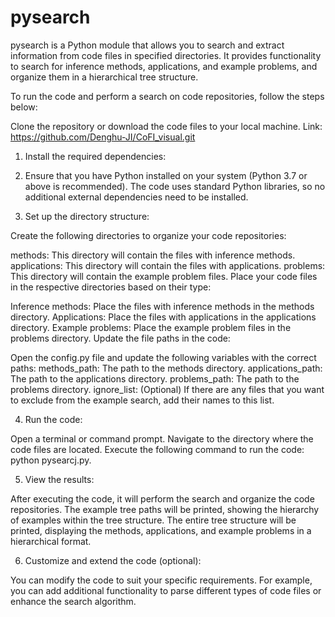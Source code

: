 # pysearch
pysearch is a Python module that allows you to search and extract information from code files in specified directories. It provides functionality to search for inference methods, applications, and example problems, and organize them in a hierarchical tree structure.

To run the code and perform a search on code repositories, follow the steps below:

Clone the repository or download the code files to your local machine. Link: https://github.com/Denghu-JI/CoFI_visual.git

1. Install the required dependencies:

2. Ensure that you have Python installed on your system (Python 3.7 or above is recommended).
The code uses standard Python libraries, so no additional external dependencies need to be installed.

3. Set up the directory structure:

Create the following directories to organize your code repositories:

methods: This directory will contain the files with inference methods.
applications: This directory will contain the files with applications.
problems: This directory will contain the example problem files.
Place your code files in the respective directories based on their type:

Inference methods: Place the files with inference methods in the methods directory.
Applications: Place the files with applications in the applications directory.
Example problems: Place the example problem files in the problems directory.
Update the file paths in the code:

Open the config.py file and update the following variables with the correct paths:
methods_path: The path to the methods directory.
applications_path: The path to the applications directory.
problems_path: The path to the problems directory.
ignore_list: (Optional) If there are any files that you want to exclude from the example search, add their names to this list.

4. Run the code:

Open a terminal or command prompt.
Navigate to the directory where the code files are located.
Execute the following command to run the code: python pysearcj.py.

5. View the results:

After executing the code, it will perform the search and organize the code repositories.
The example tree paths will be printed, showing the hierarchy of examples within the tree structure.
The entire tree structure will be printed, displaying the methods, applications, and example problems in a hierarchical format.

6. Customize and extend the code (optional):

You can modify the code to suit your specific requirements.
For example, you can add additional functionality to parse different types of code files or enhance the search algorithm.


